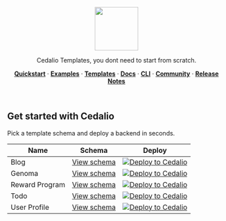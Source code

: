 <p align="center">
<a href="https://cedalio.com">
    <img src="https://cedalio-static-content.s3.amazonaws.com/cedalio-logo-small.png" height="100">
</a>
</p>
<p align="center">
  Cedalio Templates, you dont need to start from scratch.
</p>
<p align="center">
  <a href="https://docs.cedalio.com/introduction/getting-started"><strong>Quickstart</strong></a> ·
  <a href="https://cedalio.com/examples.html"><strong>Examples</strong></a> ·
  <a href="https://cedalio.com/on-boarding.html?email=guest@github.com"><strong>Templates</strong></a> ·
  <a href="https://docs.cedalio.com/"><strong>Docs</strong></a> ·
  <a href="https://docs.cedalio.com/introduction/getting-started/download-the-cli"><strong>CLI</strong></a> ·
  <a href="https://discord.gg/kSdhmb9UUT"><strong>Community</strong></a> ·
  <a href="https://docs.cedalio.com/technology/release-notes"><strong>Release Notes</strong></a>
</p>
<br/>

## Get started with Cedalio

Pick a template schema and deploy a backend in seconds.

| Name       | Schema                                                       | Deploy                                                                                                                                                                                                |
| ---------- | ------------------------------------------------------------ | ----------------------------------------------------------------------------------------------------------------------------------------------------------------------------------------------------- |
| Blog       | [View schema](/blog/cedalio/schema.graphql)       | [![Deploy to Cedalio](https://cedalio-static-content.s3.amazonaws.com/Frame+15094.svg)](https://explorer.cedalio.io?email=github@cedalio.com&network=polygon:mumbai&template=blog)         |
| Genoma   | [View schema](/genoma/cedalio/schema.graphql)   | [![Deploy to Cedalio](https://cedalio-static-content.s3.amazonaws.com/Frame+15094.svg)](https://explorer.cedalio.io?email=github@cedalio.com&network=polygon:mumbai&template=genoma) |
| Reward Program  | [View schema](/reward/cedalio/schema.graphql)   | [![Deploy to Cedalio](https://cedalio-static-content.s3.amazonaws.com/Frame+15094.svg)](https://explorer.cedalio.io?email=github@cedalio.com&network=polygon:mumbai&template=reward)     |
| Todo       | [View schema](/to-do/cedalio/schema.graphql)       | [![Deploy to Cedalio](https://cedalio-static-content.s3.amazonaws.com/Frame+15094.svg)](https://explorer.cedalio.io?email=github@cedalio.com&network=polygon:mumbai&template=to-do)         |
| User Profile    | [View schema](/user-profile/cedalio/schema.graphql)    | [![Deploy to Cedalio](https://cedalio-static-content.s3.amazonaws.com/Frame+15094.svg)](https://explorer.cedalio.io?email=github@cedalio.com&network=polygon:mumbai&template=profile) |
